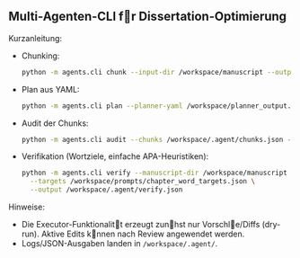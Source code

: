 ## Multi-Agenten-CLI fr Dissertation-Optimierung

Kurzanleitung:

- Chunking:
  ```bash
  python -m agents.cli chunk --input-dir /workspace/manuscript --output-dir /workspace/.agent
  ```
- Plan aus YAML:
  ```bash
  python -m agents.cli plan --planner-yaml /workspace/planner_output.yaml --output /workspace/.agent/plan.json
  ```
- Audit der Chunks:
  ```bash
  python -m agents.cli audit --chunks /workspace/.agent/chunks.json --output /workspace/.agent/audit.json
  ```
- Verifikation (Wortziele, einfache APA-Heuristiken):
  ```bash
  python -m agents.cli verify --manuscript-dir /workspace/manuscript \
    --targets /workspace/prompts/chapter_word_targets.json \
    --output /workspace/.agent/verify.json
  ```

Hinweise:
- Die Executor-Funktionalitt erzeugt zunhst nur Vorschle/Diffs (dry-run). Aktive Edits knnen nach Review angewendet werden.
- Logs/JSON-Ausgaben landen in `/workspace/.agent/`.
